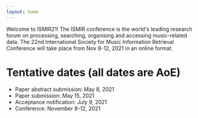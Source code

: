 ```yaml
---
layout: home
---
```



Welcome to ISMIR21! The ISMIR conference is the world's leading research forum on processing, searching, organising and accessing music-related data. The 22nd International Society for Music Information Retrieval Conference will take place from Nov 8-12, 2021 in an online format.


# Tentative dates (all dates are AoE)
- Paper abstract submission: May 8, 2021 
- Paper submission: May 15, 2021 
- Acceptance notification: July 9, 2021
- Conference: November 8-12, 2021